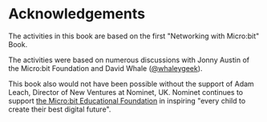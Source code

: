 Acknowledgements
================

The activities in this book are based on the first "Networking with Micro:bit" Book.  

The activities were based on numerous discussions with Jonny Austin of the Micro:bit Foundation 
and David Whale ([@whaleygeek](https://twitter.com/whaleygeek)).

This book also would not have been possible without the support of Adam Leach, Director of New Ventures at Nominet, UK. 
Nominet continues to support [the Micro:bit Educational Foundation](https://www.microbit.org) in inspiring "every child to create
their best digital future".  

